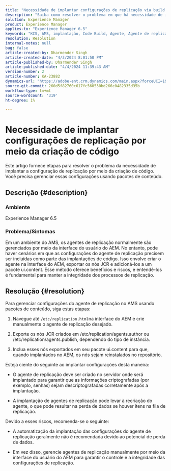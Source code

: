```yaml
---
title: "Necessidade de implantar configurações de replicação via build de código"
description: "Saiba como resolver o problema em que há necessidade de implantar a configuração de replicação em ambientes AMS."
solution: Experience Manager
product: Experience Manager
applies-to: "Experience Manager 6.5"
keywords: "KCS, AMS, implantação, Code Build, Agente, Agente de replicação"
resolution: Resolution
internal-notes: null
bug: false
article-created-by: Dharmender Singh
article-created-date: "4/3/2024 8:01:50 PM"
article-published-by: Dharmender Singh
article-published-date: "4/4/2024 11:39:43 AM"
version-number: 2
article-number: KA-23882
dynamics-url: "https://adobe-ent.crm.dynamics.com/main.aspx?forceUCI=1&pagetype=entityrecord&etn=knowledgearticle&id=1a6b50fd-f4f1-ee11-904b-6045bd04ed02"
source-git-commit: 260d5f82760c617fc560530bd266c0482335d35b
workflow-type: tm+mt
source-wordcount: '319'
ht-degree: 1%

---
```


# Necessidade de implantar configurações de replicação por meio da criação de código


Este artigo fornece etapas para resolver o problema da necessidade de implantar a configuração de replicação por meio da criação de código. Você precisa gerenciar essas configurações usando pacotes de conteúdo.

## Descrição {#description}


### Ambiente

Experience Manager 6.5

### Problema/Sintomas

Em um ambiente do AMS, os agentes de replicação normalmente são gerenciados por meio da interface do usuário do AEM. No entanto, pode haver cenários em que as configurações do agente de replicação precisem ser incluídas como parte das implantações de código. Isso envolve criar o agente na interface do AEM, exportar os nós JCR e adicioná-los a um pacote ui.content. Esse método oferece benefícios e riscos, e entendê-los é fundamental para manter a integridade dos processos de replicação.


## Resolução {#resolution}


Para gerenciar configurações do agente de replicação no AMS usando pacotes de conteúdo, siga estas etapas:

1. Navegue até `/etc/replication.html`na interface do AEM e crie manualmente o agente de replicação desejado.


2. Exporte os nós JCR criados em /etc/replication/agents.author ou /etc/replication/agents.publish, dependendo do tipo de instância.


3. Inclua esses nós exportados em seu pacote ui.content para que, quando implantados no AEM, os nós sejam reinstalados no repositório.


Esteja ciente do seguinte ao implantar configurações desta maneira:

- O agente de replicação deve ser criado no servidor onde será implantado para garantir que as informações criptografadas (por exemplo, senhas) sejam descriptografadas corretamente após a implantação.


- A implantação de agentes de replicação pode levar à recriação do agente, o que pode resultar na perda de dados se houver itens na fila de replicação.


Devido a esses riscos, recomenda-se o seguinte:

- A automatização da implantação das configurações do agente de replicação geralmente não é recomendada devido ao potencial de perda de dados.


- Em vez disso, gerencie agentes de replicação manualmente por meio da interface do usuário do AEM para garantir o controle e a integridade das configurações de replicação.



